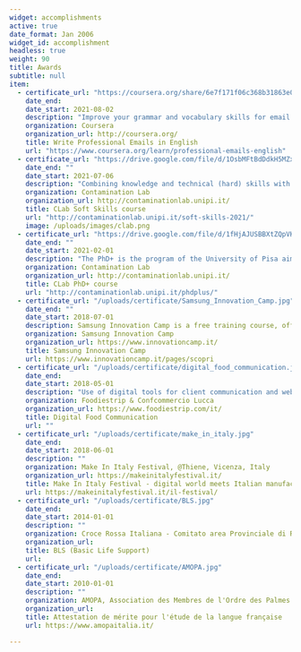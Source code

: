 ```yaml
---
widget: accomplishments
active: true
date_format: Jan 2006
widget_id: accomplishment
headless: true
weight: 90
title: Awards
subtitle: null
item:
  - certificate_url: "https://coursera.org/share/6e7f171f06c368b31863e0e3ccaba602"
    date_end: 
    date_start: 2021-08-02
    description: "Improve your grammar and vocabulary skills for email writing. Improve your cross cultural knowledge to make you more powerful and successful in your business communication. Look at different email formats to analyze tone, formality levels, and various organizational styles. Be able to improve your emails of introduction, announcements, requests and emails that apologize or revise a request."
    organization: Coursera
    organization_url: http://coursera.org/
    title: Write Professional Emails in English
    url: "https://www.coursera.org/learn/professional-emails-english"
  - certificate_url: "https://drive.google.com/file/d/1OsbMFtBdDdkH5MZxwoqEeLRoStlBkUVo/view?usp=sharing"
    date_end: ""
    date_start: 2021-07-06
    description: "Combining knowledge and technical (hard) skills with so-called soft skills, i.e. transversal competences to fundamental disciplinary specializations for a new company or in any work environment, as people and groups management, critical thinking and creativity, negotiation, coordination with others, judgment and decision making."
    organization: Contamination Lab 
    organization_url: http://contaminationlab.unipi.it/
    title: CLab Soft Skills course
    url: "http://contaminationlab.unipi.it/soft-skills-2021/"
    image: /uploads/images/clab.png
  - certificate_url: "https://drive.google.com/file/d/1fHjAJUSBBXtZQpVKouoqxQdDxc8SZaYF/view?usp=sharing"
    date_end: ""
    date_start: 2021-02-01
    description: "The PhD+ is the program of the University of Pisa aimed at promoting and encouraging the entrepreneurial spirit and innovation among students of Master’s degree, Phd students and professors. See the Final Pitch [slides](http://contaminationlab.unipi.it/wp-content/uploads/2021/03/slide-kids-care.pdf) or [PDF](https://drive.google.com/file/d/1FHCVmZUkLmBvAltxYKXCbWG9in99EM4u/view?usp=sharing)."
    organization: Contamination Lab 
    organization_url: http://contaminationlab.unipi.it/
    title: CLab PhD+ course
    url: "http://contaminationlab.unipi.it/phdplus/"
  - certificate_url: "/uploads/certificate/Samsung_Innovation_Camp.jpg"
    date_end: ""
    date_start: 2018-07-01
    description: Samsung Innovation Camp is a free training course, offered by Samsung in partnership with Randstad, dedicated to recent graduates and students of Italian public universities who want to increase their knowledge and the competitiveness of their professional profile.
    organization: Samsung Innovation Camp
    organization_url: https://www.innovationcamp.it/
    title: Samsung Innovation Camp 
    url: https://www.innovationcamp.it/pages/scopri
  - certificate_url: "/uploads/certificate/digital_food_communication.jpg"
    date_end: 
    date_start: 2018-05-01
    description: "Use of digital tools for client communication and web promotion of food business"
    organization: Foodiestrip & Confcommercio Lucca
    organization_url: https://www.foodiestrip.com/it/
    title: Digital Food Communication
    url: ""
  - certificate_url: "/uploads/certificate/make_in_italy.jpg"
    date_end: 
    date_start: 2018-06-01
    description: ""
    organization: Make In Italy Festival, @Thiene, Vicenza, Italy
    organization_url: https://makeinitalyfestival.it/
    title: Make In Italy Festival - digital world meets Italian manufacturing 
    url: https://makeinitalyfestival.it/il-festival/
  - certificate_url: "/uploads/certificate/BLS.jpg"
    date_end: 
    date_start: 2014-01-01
    description: ""
    organization: Croce Rossa Italiana - Comitato area Provinciale di Roma
    organization_url: 
    title: BLS (Basic Life Support)
    url: 
  - certificate_url: "/uploads/certificate/AMOPA.jpg"
    date_end: 
    date_start: 2010-01-01
    description: ""
    organization: AMOPA, Association des Membres de l'Ordre des Palmes Académiques
    organization_url: 
    title: Attestation de mérite pour l'étude de la langue française
    url: https://www.amopaitalia.it/

---
```

